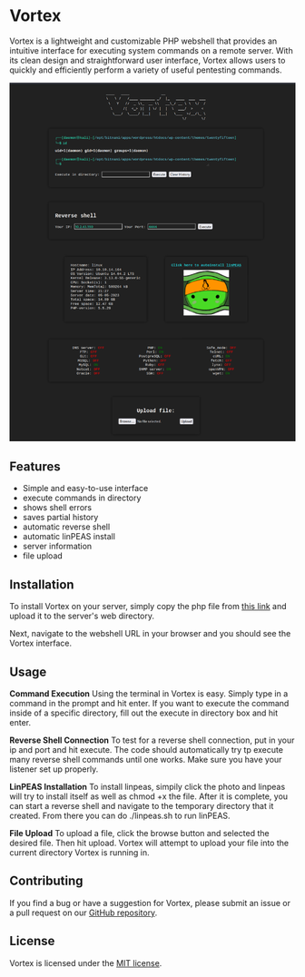 # Vortex 


Vortex is a lightweight and customizable PHP webshell that provides an intuitive interface for executing system commands on a remote server. With its clean design and straightforward user interface, Vortex allows users to quickly and efficiently perform a variety of useful pentesting commands.

![vortex](https://github.com/bear102/Vortex/blob/main/img/vortex.png)


## Features

- Simple and easy-to-use interface
- execute commands in directory
- shows shell errors
- saves partial history
- automatic reverse shell
- automatic linPEAS install
- server information
- file upload

## Installation

To install Vortex on your server, simply copy the php file from [this link](https://github.com/bear102/Vortex/blob/main/vortex.php) and upload it to the server's web directory.

Next, navigate to the webshell URL in your browser and you should see the Vortex interface.

## Usage

**Command Execution**
Using the terminal in Vortex is easy. Simply type in a command in the prompt and hit enter. If you want to execute the command inside of a specific directory, fill out the execute in directory box and hit enter.

**Reverse Shell Connection**
To test for a reverse shell connection, put in your ip and port and hit execute. The code should automatically try tp execute many reverse shell commands until one works. Make sure you have your listener set up properly.

**LinPEAS Installation**
To install linpeas, simpily click the photo and linpeas will try to install itself as well as chmod +x the file. After it is complete, you can start a reverse shell and navigate to the temporary directory that it created. From there you can do ./linpeas.sh to run linPEAS.

**File Upload**
To upload a file, click the browse button and selected the desired file. Then hit upload. Vortex will attempt to upload your file into the current directory Vortex is running in.

## Contributing

If you find a bug or have a suggestion for Vortex, please submit an issue or a pull request on our [GitHub repository](https://github.com/bear102/Vortex).

## License

Vortex is licensed under the [MIT license](https://github.com/bear102/Vortex/blob/main/LICENSE).

